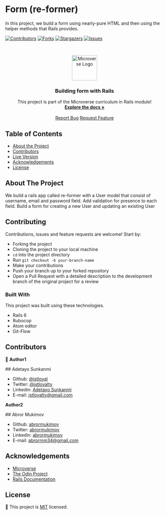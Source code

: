# Form (re-former)

In this project, we build a form using nearly-pure HTML and then using the helper methods that Rails provides.

<!--
*** Thanks for checking out this README Template. If you have a suggestion that would
*** make this better, please fork the repo and create a pull request or simply open
*** an issue with the tag "enhancement".
*** Thanks again! Now go create something AMAZING! :D
-->

<!-- PROJECT SHIELDS -->
<!--
*** I'm using markdown "reference style" links for readability.
*** Reference links are enclosed in brackets [ ] instead of parentheses ( ).
*** See the bottom of this document for the declaration of the reference variables
*** for contributors-url, forks-url, etc. This is an optional, concise syntax you may use.
*** https://www.markdownguide.org/basic-syntax/#reference-style-links
-->

[![Contributors][contributors-shield]][contributors-url]
[![Forks][forks-shield]][forks-url]
[![Stargazers][stars-shield]][stars-url]
[![Issues][issues-shield]][issues-url]

<!-- PROJECT LOGO -->
<br />
<p align="center">
  <a href="https://github.com/jstloyal/re-former">
    <img src="images/microverse.png" alt="Microverse Logo" width="80" height="80">
  </a>

  <h3 align="center">Building form with Rails</h3>

  <p align="center">
    This project is part of the Microverse curriculum in Rails module!
    <br />
    <a href="https://github.com/jstloyal/re-former"><strong>Explore the docs »</strong></a>
    <br />
    <br />
    <a href="https://github.com/jstloyal/re-former/issues">Report Bug</a>
    <a href="https://github.com/jstloyal/re-former/issues">Request Feature</a>
  </p>
</p>

<!-- TABLE OF CONTENTS -->

## Table of Contents

- [About the Project](#about-the-project)
- [Contributors](#contributors)
- [Live Version](#live-version)
- [Acknowledgements](#acknowledgements)
- [License](#license)

<!-- ABOUT THE PROJECT -->

## About The Project

We build a rails app called re-former with a User model that consist of username, email and password field.
Add validation for presence to each field.
Build a form for creating a new User and updating an existing User

## Contributing

Contributions, issues and feature requests are welcome! Start by:

* Forking the project
* Cloning the project to your local machine
* `cd` into the project directory
* Run `git checkout -b your-branch-name`
* Make your contributions
* Push your branch up to your forked repository
* Open a Pull Request with a detailed description to the development branch of the original project for a review


### Built With

This project was built using these technologies.

- Rails 6
- Rubocop
- Atom editor
- Git-Flow



## Contributors

:bust_in_silhouette:
**Author1**

​## Adetayo Sunkanmi

- Github: [@jstloyal](https://github.com/jstloyal)
- Twitter: [@jstloyalty](https://twitter.com/jstloyalty)
- Linkedin: [Adetayo Sunkanmi](https://www.linkedin.com/in/jstloyalty)
- E-mail: jstloyalty@gmail.com

**Author2**

​## Abror Mukimov

- Github: [abrormukimov](https://github.com/abrormukimov)
- Twitter: [abrormukimov](https://www.twitter.com/abrormukimov)
- Linkedin: [abrormukimov](https://www.linkedin.com/in/abrormukimov)
- E-mail: abrormm34@gmail.com

<!-- ACKNOWLEDGEMENTS -->

## Acknowledgements

- [Microverse](https://www.microverse.org/)
- [The Odin Project](https://www.theodinproject.com/)
- [Rails Documentation](https://guides.rubyonrails.org/)

<!-- MARKDOWN LINKS & IMAGES -->
<!-- https://www.markdownguide.org/basic-syntax/#reference-style-links -->

[contributors-shield]: https://img.shields.io/github/contributors/jstloyal/re-former.svg?style=flat-square
[contributors-url]: https://github.com/jstloyal/re-former/graphs/contributors
[forks-shield]: https://img.shields.io/github/forks/jstloyal/re-former.svg?style=flat-square
[forks-url]: https://github.com/jstloyal/re-former/network/members
[stars-shield]: https://img.shields.io/github/stars/jstloyal/re-former.svg?style=flat-square
[stars-url]: https://github.com/jstloyal/re-former/stargazers
[issues-shield]: https://img.shields.io/github/issues/jstloyal/re-former.svg?style=flat-square
[issues-url]: https://github.com/jstloyal/re-former/issues

<!-- LICENSE -->

## License

📝
This project is [MIT](https://opensource.org/licenses/MIT) licensed.
